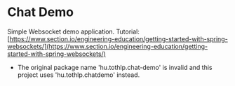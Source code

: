 # Chat Demo

Simple Websocket demo application. Tutorial: [https://www.section.io/engineering-education/getting-started-with-spring-websockets/](https://www.section.io/engineering-education/getting-started-with-spring-websockets/)

* The original package name 'hu.tothlp.chat-demo' is invalid and this project uses 'hu.tothlp.chatdemo' instead.

